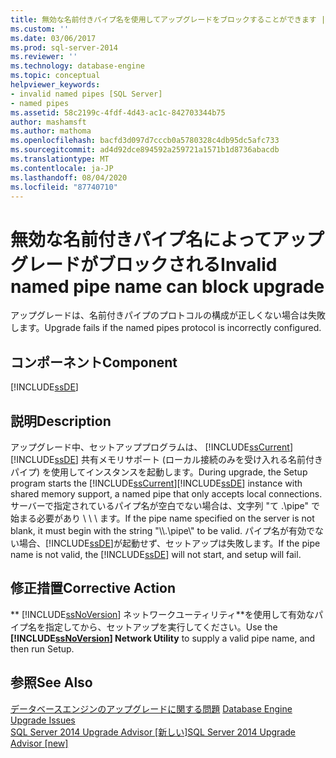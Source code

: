 ```yaml
---
title: 無効な名前付きパイプ名を使用してアップグレードをブロックすることができます |Microsoft Docs
ms.custom: ''
ms.date: 03/06/2017
ms.prod: sql-server-2014
ms.reviewer: ''
ms.technology: database-engine
ms.topic: conceptual
helpviewer_keywords:
- invalid named pipes [SQL Server]
- named pipes
ms.assetid: 58c2199c-4fdf-4d43-ac1c-842703344b75
author: mashamsft
ms.author: mathoma
ms.openlocfilehash: bacfd3d097d7cccb0a5780328c4db95dc5afc733
ms.sourcegitcommit: ad4d92dce894592a259721a1571b1d8736abacdb
ms.translationtype: MT
ms.contentlocale: ja-JP
ms.lasthandoff: 08/04/2020
ms.locfileid: "87740710"
---
```

# <a name="invalid-named-pipe-name-can-block-upgrade"></a><span data-ttu-id="55b80-102">無効な名前付きパイプ名によってアップグレードがブロックされる</span><span class="sxs-lookup"><span data-stu-id="55b80-102">Invalid named pipe name can block upgrade</span></span>
  <span data-ttu-id="55b80-103">アップグレードは、名前付きパイプのプロトコルの構成が正しくない場合は失敗します。</span><span class="sxs-lookup"><span data-stu-id="55b80-103">Upgrade fails if the named pipes protocol is incorrectly configured.</span></span>  
  
## <a name="component"></a><span data-ttu-id="55b80-104">コンポーネント</span><span class="sxs-lookup"><span data-stu-id="55b80-104">Component</span></span>  
 [!INCLUDE[ssDE](../../includes/ssde-md.md)]  
  
## <a name="description"></a><span data-ttu-id="55b80-105">説明</span><span class="sxs-lookup"><span data-stu-id="55b80-105">Description</span></span>  
 <span data-ttu-id="55b80-106">アップグレード中、セットアッププログラムは、 [!INCLUDE[ssCurrent](../../includes/sscurrent-md.md)] [!INCLUDE[ssDE](../../includes/ssde-md.md)] 共有メモリサポート (ローカル接続のみを受け入れる名前付きパイプ) を使用してインスタンスを起動します。</span><span class="sxs-lookup"><span data-stu-id="55b80-106">During upgrade, the Setup program starts the [!INCLUDE[ssCurrent](../../includes/sscurrent-md.md)][!INCLUDE[ssDE](../../includes/ssde-md.md)] instance with shared memory support, a named pipe that only accepts local connections.</span></span> <span data-ttu-id="55b80-107">サーバーで指定されているパイプ名が空白でない場合は、文字列 "て .\pipe" で始まる必要があり \\ \\ \\ ます。</span><span class="sxs-lookup"><span data-stu-id="55b80-107">If the pipe name specified on the server is not blank, it must begin with the string "\\\\.\pipe\\" to be valid.</span></span> <span data-ttu-id="55b80-108">パイプ名が有効でない場合、[!INCLUDE[ssDE](../../includes/ssde-md.md)]が起動せず、セットアップは失敗します。</span><span class="sxs-lookup"><span data-stu-id="55b80-108">If the pipe name is not valid, the [!INCLUDE[ssDE](../../includes/ssde-md.md)] will not start, and setup will fail.</span></span>  
  
## <a name="corrective-action"></a><span data-ttu-id="55b80-109">修正措置</span><span class="sxs-lookup"><span data-stu-id="55b80-109">Corrective Action</span></span>  
 <span data-ttu-id="55b80-110">\*\* [!INCLUDE[ssNoVersion](../../includes/ssnoversion-md.md)] ネットワークユーティリティ\*\*を使用して有効なパイプ名を指定してから、セットアップを実行してください。</span><span class="sxs-lookup"><span data-stu-id="55b80-110">Use the **[!INCLUDE[ssNoVersion](../../includes/ssnoversion-md.md)] Network Utility** to supply a valid pipe name, and then run Setup.</span></span>  
  
## <a name="see-also"></a><span data-ttu-id="55b80-111">参照</span><span class="sxs-lookup"><span data-stu-id="55b80-111">See Also</span></span>  
 <span data-ttu-id="55b80-112">[データベースエンジンのアップグレードに関する問題](../../../2014/sql-server/install/database-engine-upgrade-issues.md) </span><span class="sxs-lookup"><span data-stu-id="55b80-112">[Database Engine Upgrade Issues](../../../2014/sql-server/install/database-engine-upgrade-issues.md) </span></span>  
 [<span data-ttu-id="55b80-113">SQL Server 2014 Upgrade Advisor &#91;新しい&#93;</span><span class="sxs-lookup"><span data-stu-id="55b80-113">SQL Server 2014 Upgrade Advisor &#91;new&#93;</span></span>](sql-server-2014-upgrade-advisor.md)  
  
  
